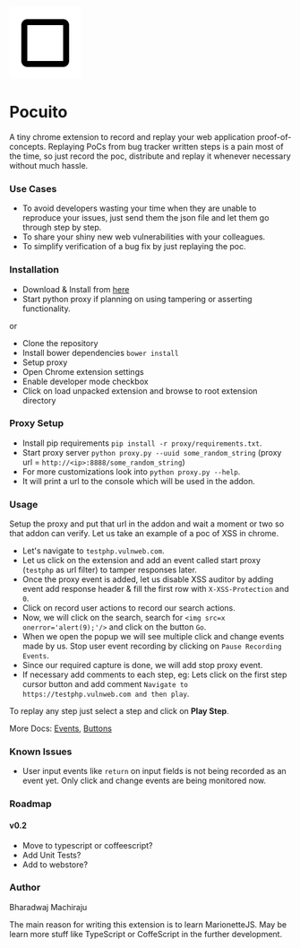 ![Pocuito](/extension/images/icons/icon128.png)

# Pocuito

A tiny chrome extension to record and replay your web application proof-of-concepts. Replaying PoCs from bug tracker written steps is a pain
most of the time, so just record the poc, distribute and replay it whenever necessary without much hassle.

### Use Cases

+ To avoid developers wasting your time when they are unable to reproduce your issues, just send them the json file and let them go through step by step.
+ To share your shiny new web vulnerabilities with your colleagues.
+ To simplify verification of a bug fix by just replaying the poc.

### Installation

+ Download & Install from [here](https://github.com/tunnelshade/pocuito/releases)
+ Start python proxy if planning on using tampering or asserting functionality.

or

+ Clone the repository
+ Install bower dependencies `bower install`
+ Setup proxy
+ Open Chrome extension settings
+ Enable developer mode checkbox
+ Click on load unpacked extension and browse to root extension directory

### Proxy Setup

+ Install pip requirements ``pip install -r proxy/requirements.txt``.
+ Start proxy server ``python proxy.py --uuid some_random_string`` (proxy url = ``http://<ip>:8888/some_random_string``)
+ For more customizations look into ``python proxy.py --help``.
+ It will print a url to the console which will be used in the addon.

### Usage

Setup the proxy and put that url in the addon and wait a moment or two so that addon can verify. Let us take an example of a
poc of XSS in chrome.

+ Let's navigate to ``testphp.vulnweb.com``.
+ Let us click on the extension and add an event called start proxy (`testphp` as url filter) to tamper responses later.
+ Once the proxy event is added, let us disable XSS auditor by adding event add response header & fill the first row with `X-XSS-Protection` and `0`.
+ Click on record user actions to record our search actions.
+ Now, we will click on the search, search for `<img src=x onerror='alert(9);'/>` and click on the button `Go`.
+ When we open the popup we will see multiple click and change events made by us. Stop user event recording by clicking on `Pause Recording Events`.
+ Since our required capture is done, we will add stop proxy event.
+ If necessary add comments to each step, eg: Lets click on the first step cursor button and add comment `Navigate to https://testphp.vulnweb.com and then play`.

To replay any step just select a step and click on **Play Step**.

More Docs: [Events](/docs/events.md), [Buttons](/docs/buttons.md)

### Known Issues

+ User input events like `return` on input fields is not being recorded as an event yet. Only click and change events are being monitored now.

### Roadmap

#### v0.2

+ Move to typescript or coffeescript?
+ Add Unit Tests?
+ Add to webstore?

### Author

Bharadwaj Machiraju

The main reason for writing this extension is to learn MarionetteJS. May be learn more stuff like TypeScript or CoffeScript in the further development.
